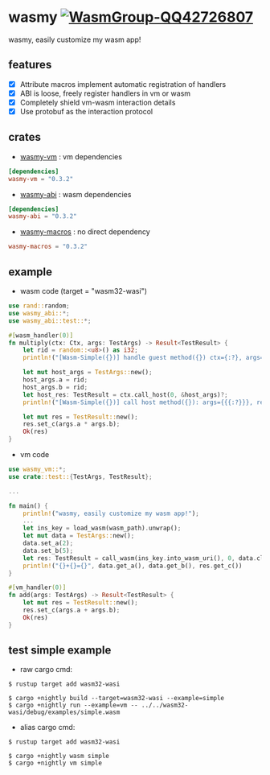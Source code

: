 # wasmy [![WasmGroup-QQ42726807](https://img.shields.io/badge/WasmGroup-QQ42726807-27a5ea.svg?style=flat-square)](https://jq.qq.com/?_wv=1027&k=dSmP3goX)

wasmy, easily customize my wasm app!

## features

- [x] Attribute macros implement automatic registration of handlers
- [x] ABI is loose, freely register handlers in vm or wasm
- [x] Completely shield vm-wasm interaction details
- [x] Use protobuf as the interaction protocol

## crates

- [wasmy-vm](https://docs.rs/wasmy-vm/latest/wasmy_vm/index.html) : vm dependencies

```toml
[dependencies]
wasmy-vm = "0.3.2"
```

- [wasmy-abi](https://docs.rs/wasmy-abi/latest/wasmy_abi/index.html) : wasm dependencies

```toml
[dependencies]
wasmy-abi = "0.3.2"
```

- [wasmy-macros](https://docs.rs/wasmy-macros/latest/wasmy_macros/index.html) : no direct dependency

```toml
wasmy-macros = "0.3.2"
```

## example

- wasm code (target = "wasm32-wasi")

```rust
use rand::random;
use wasmy_abi::*;
use wasmy_abi::test::*;

#[wasm_handler(0)]
fn multiply(ctx: Ctx, args: TestArgs) -> Result<TestResult> {
    let rid = random::<u8>() as i32;
    println!("[Wasm-Simple({})] handle guest method({}) ctx={:?}, args={{{:?}}}", rid, 0, ctx, args);

    let mut host_args = TestArgs::new();
    host_args.a = rid;
    host_args.b = rid;
    let host_res: TestResult = ctx.call_host(0, &host_args)?;
    println!("[Wasm-Simple({})] call host method({}): args={{{:?}}}, result={}", rid, 0, host_res, host_res.get_c());

    let mut res = TestResult::new();
    res.set_c(args.a * args.b);
    Ok(res)
}
```

- vm code

```rust
use wasmy_vm::*;
use crate::test::{TestArgs, TestResult};

...

fn main() {
    println!("wasmy, easily customize my wasm app!");
    ...
    let ins_key = load_wasm(wasm_path).unwrap();
    let mut data = TestArgs::new();
    data.set_a(2);
    data.set_b(5);
    let res: TestResult = call_wasm(ins_key.into_wasm_uri(), 0, data.clone()).unwrap();
    println!("{}+{}={}", data.get_a(), data.get_b(), res.get_c())
}

#[vm_handler(0)]
fn add(args: TestArgs) -> Result<TestResult> {
    let mut res = TestResult::new();
    res.set_c(args.a + args.b);
    Ok(res)
}
```

## test simple example

- raw cargo cmd:

```shell
$ rustup target add wasm32-wasi

$ cargo +nightly build --target=wasm32-wasi --example=simple
$ cargo +nightly run --example=vm -- ../../wasm32-wasi/debug/examples/simple.wasm
```

- alias cargo cmd:

```shell
$ rustup target add wasm32-wasi

$ cargo +nightly wasm simple
$ cargo +nightly vm simple
```
